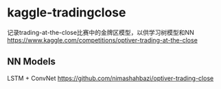 # kaggle-tradingclose
记录trading-at-the-close比赛中的金牌区模型，以供学习树模型和NN
https://www.kaggle.com/competitions/optiver-trading-at-the-close
## NN Models
LSTM + ConvNet
https://github.com/nimashahbazi/optiver-trading-close



